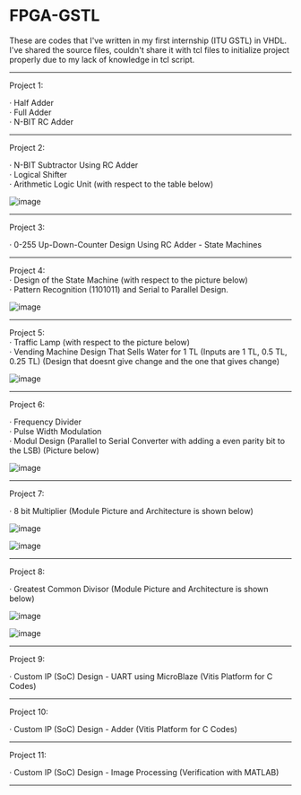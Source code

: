 # FPGA-GSTL
These are codes that I've written in my first internship (ITU GSTL) in VHDL. I've shared the source files, couldn't share it with tcl files to initialize project properly due to my lack of knowledge in tcl script.  

-----------------------------------------------------------------------------------------------------------------------------------------------------------------    
Project 1:  
  
· Half Adder  
· Full Adder  
· N-BIT RC Adder  
  
-----------------------------------------------------------------------------------------------------------------------------------------------------------------      
Project 2:    
  
· N-BIT Subtractor Using RC Adder  
· Logical Shifter   
· Arithmetic Logic Unit (with respect to the table below)  

![image](https://user-images.githubusercontent.com/81713653/153498133-18b7c2c2-b430-46e4-aa7b-84bf4666429e.png) 
  
-----------------------------------------------------------------------------------------------------------------------------------------------------------------    
Project 3:
  
· 0-255 Up-Down-Counter Design Using RC Adder - State Machines  
   
-----------------------------------------------------------------------------------------------------------------------------------------------------------------    
Project 4:  
· Design of the State Machine (with respect to the picture below)   
· Pattern Recognition (1101011) and Serial to Parallel Design.  
  
![image](https://user-images.githubusercontent.com/81713653/153498987-c2ebc851-5387-4f52-825e-ed35c9d7b4ec.png)  
   
-----------------------------------------------------------------------------------------------------------------------------------------------------------------            
Project 5:  
· Traffic Lamp (with respect to the picture below)  
· Vending Machine Design That Sells Water for 1 TL (Inputs are 1 TL, 0.5 TL, 0.25 TL) (Design that doesnt give change and the one that gives change)  
  
![image](https://user-images.githubusercontent.com/81713653/153499234-7582f8a1-6749-45dc-ab70-a4fbd5c28281.png)  
  
-----------------------------------------------------------------------------------------------------------------------------------------------------------------        
Project 6:  
   
· Frequency Divider  
· Pulse Width Modulation  
· Modul Design (Parallel to Serial Converter with adding a even parity bit to the LSB) (Picture below)  
  
![image](https://user-images.githubusercontent.com/81713653/153500274-d0374b3e-88bd-434d-9dbd-22e146ff311d.png)
     
-----------------------------------------------------------------------------------------------------------------------------------------------------------------        
Project 7:  
  
· 8 bit Multiplier (Module Picture and Architecture is shown below)
  
![image](https://user-images.githubusercontent.com/81713653/153500510-993df35c-c404-4dd1-a942-3572650124fa.png)  
  
![image](https://user-images.githubusercontent.com/81713653/153500545-34d35edd-0349-414d-bf0f-b789dc08a160.png)
   
-----------------------------------------------------------------------------------------------------------------------------------------------------------------        
Project 8:  
  
· Greatest Common Divisor (Module Picture and Architecture is shown below)  
  
![image](https://user-images.githubusercontent.com/81713653/153500806-37125710-3bba-4065-8179-2eeb69064948.png)  
  
![image](https://user-images.githubusercontent.com/81713653/153500835-895d5cf3-0b47-4f09-9eab-610ebd6e0cfc.png)  
     
-----------------------------------------------------------------------------------------------------------------------------------------------------------------    
Project 9:  
  
· Custom IP (SoC) Design - UART using MicroBlaze (Vitis Platform for C Codes)  
   
-----------------------------------------------------------------------------------------------------------------------------------------------------------------    
 Project 10:
   
· Custom IP (SoC) Design - Adder (Vitis Platform for C Codes)  
   
-----------------------------------------------------------------------------------------------------------------------------------------------------------------    
 Project 11:
  
· Custom IP (SoC) Design - Image Processing (Verification with MATLAB)
 
 -----------------------------------------------------------------------------------------------------------------------------------------------------------------    
  



